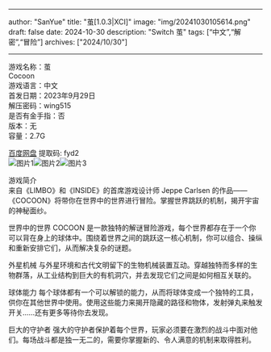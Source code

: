 
---
author: "SanYue"
title: "茧[1.0.3|XCI]"
image: "img/20241030105614.png"
draft: false
date: 2024-10-30
description: "Switch 茧"
tags: [“中文”,“解密”,“冒险”]
archives: ["2024/10/30"]

---

游戏名称：茧   
Cocoon    
游戏语言：中文  
首发日期：2023年9月29日  
解压密码：wing515  
是否有金手指：否  
版本：无   
容量：2.7G

[百度网盘](https://pan.baidu.com/s/1UJ38V1d8eA5I5A97tyebCA) 提取码: fyd2  
![图片1](img/35ce031cdb.jpg)![图片2](img/edba0e9cbf89a.jpg)![图片3](img/6c35b3d748.jpg)  

游戏简介  
来自《LIMBO》和《INSIDE》的首席游戏设计师 Jeppe Carlsen 的作品——《COCOON》将带你在世界中的世界进行冒险。掌握世界跳跃的机制，揭开宇宙的神秘面纱。

世界中的世界
COCOON 是一款独特的解谜冒险游戏，每个世界都存在于一个你可以背在身上的球体中。围绕着世界之间的跳跃这一核心机制，你可以组合、操纵和重新安排它们，从而解决复杂的谜题。

外星机械
与外星环境和古代文明留下的生物机械装置互动。穿越独特而多样的生物群落，从工业结构到巨大的有机洞穴，并去发现它们之间是如何相互关联的。

球体能力
每个球体都有一个可以解锁的能力，从而将球体变成一个独特的工具，供你在其他世界中使用。使用这些能力来揭开隐藏的路径和物体，发射弹丸来触发开关……还有更多等待你去发现。

巨大的守护者
强大的守护者保护着每个世界，玩家必须要在激烈的战斗中面对他们。每场战斗都是独一无二的，需要你掌握新的、令人满意的机制来取得胜利。
